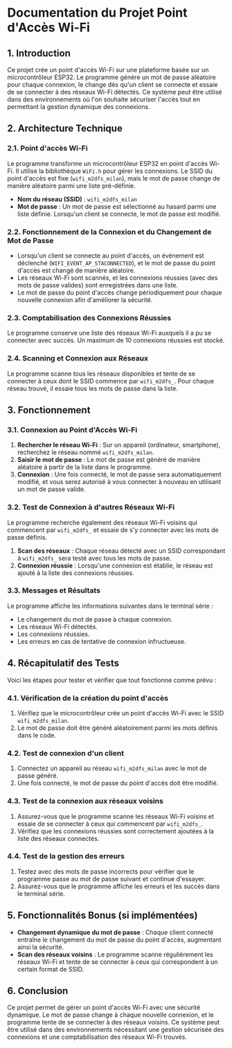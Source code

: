 # Documentation du Projet Point d'Accès Wi-Fi

## 1. Introduction

Ce projet crée un point d'accès Wi-Fi sur une plateforme basée sur un microcontrôleur ESP32. Le programme génère un mot de passe aléatoire pour chaque connexion, le change dès qu'un client se connecte et essaie de se connecter à des réseaux Wi-Fi détectés. Ce système peut être utilisé dans des environnements où l'on souhaite sécuriser l'accès tout en permettant la gestion dynamique des connexions.

## 2. Architecture Technique

### 2.1. Point d'accès Wi-Fi

Le programme transforme un microcontrôleur ESP32 en point d'accès Wi-Fi. Il utilise la bibliothèque `WiFi.h` pour gérer les connexions. Le SSID du point d'accès est fixe (`wifi_m2dfs_milan`), mais le mot de passe change de manière aléatoire parmi une liste pré-définie.

- **Nom du réseau (SSID)** : `wifi_m2dfs_milan`
- **Mot de passe** : Un mot de passe est sélectionné au hasard parmi une liste définie. Lorsqu'un client se connecte, le mot de passe est modifié.

### 2.2. Fonctionnement de la Connexion et du Changement de Mot de Passe

- Lorsqu'un client se connecte au point d'accès, un événement est déclenché (`WIFI_EVENT_AP_STACONNECTED`), et le mot de passe du point d'accès est changé de manière aléatoire.
- Les réseaux Wi-Fi sont scannés, et les connexions réussies (avec des mots de passe valides) sont enregistrées dans une liste.
- Le mot de passe du point d'accès change périodiquement pour chaque nouvelle connexion afin d'améliorer la sécurité.

### 2.3. Comptabilisation des Connexions Réussies

Le programme conserve une liste des réseaux Wi-Fi auxquels il a pu se connecter avec succès. Un maximum de 10 connexions réussies est stocké.

### 2.4. Scanning et Connexion aux Réseaux

Le programme scanne tous les réseaux disponibles et tente de se connecter à ceux dont le SSID commence par `wifi_m2dfs_`. Pour chaque réseau trouvé, il essaie tous les mots de passe dans la liste.

## 3. Fonctionnement

### 3.1. Connexion au Point d'Accès Wi-Fi

1. **Rechercher le réseau Wi-Fi** : Sur un appareil (ordinateur, smartphone), recherchez le réseau nommé `wifi_m2dfs_milan`.
2. **Saisir le mot de passe** : Le mot de passe est généré de manière aléatoire à partir de la liste dans le programme.
3. **Connexion** : Une fois connecté, le mot de passe sera automatiquement modifié, et vous serez autorisé à vous connecter à nouveau en utilisant un mot de passe valide.

### 3.2. Test de Connexion à d'autres Réseaux Wi-Fi

Le programme recherche également des réseaux Wi-Fi voisins qui commencent par `wifi_m2dfs_` et essaie de s'y connecter avec les mots de passe définis.

1. **Scan des réseaux** : Chaque réseau détecté avec un SSID correspondant à `wifi_m2dfs_` sera testé avec tous les mots de passe.
2. **Connexion réussie** : Lorsqu'une connexion est établie, le réseau est ajouté à la liste des connexions réussies.

### 3.3. Messages et Résultats

Le programme affiche les informations suivantes dans le terminal série :
- Le changement du mot de passe à chaque connexion.
- Les réseaux Wi-Fi détectés.
- Les connexions réussies.
- Les erreurs en cas de tentative de connexion infructueuse.

## 4. Récapitulatif des Tests

Voici les étapes pour tester et vérifier que tout fonctionne comme prévu :

### 4.1. Vérification de la création du point d'accès

1. Vérifiez que le microcontrôleur crée un point d'accès Wi-Fi avec le SSID `wifi_m2dfs_milan`.
2. Le mot de passe doit être généré aléatoirement parmi les mots définis dans le code.

### 4.2. Test de connexion d'un client

1. Connectez un appareil au réseau `wifi_m2dfs_milan` avec le mot de passe généré.
2. Une fois connecté, le mot de passe du point d'accès doit être modifié.

### 4.3. Test de la connexion aux réseaux voisins

1. Assurez-vous que le programme scanne les réseaux Wi-Fi voisins et essaie de se connecter à ceux qui commencent par `wifi_m2dfs_`.
2. Vérifiez que les connexions réussies sont correctement ajoutées à la liste des réseaux connectés.

### 4.4. Test de la gestion des erreurs

1. Testez avec des mots de passe incorrects pour vérifier que le programme passe au mot de passe suivant et continue d'essayer.
2. Assurez-vous que le programme affiche les erreurs et les succès dans le terminal série.

## 5. Fonctionnalités Bonus (si implémentées)

- **Changement dynamique du mot de passe** : Chaque client connecté entraîne le changement du mot de passe du point d'accès, augmentant ainsi la sécurité.
- **Scan des réseaux voisins** : Le programme scanne régulièrement les réseaux Wi-Fi et tente de se connecter à ceux qui correspondent à un certain format de SSID.

## 6. Conclusion

Ce projet permet de gérer un point d'accès Wi-Fi avec une sécurité dynamique. Le mot de passe change à chaque nouvelle connexion, et le programme tente de se connecter à des réseaux voisins. Ce système peut être utilisé dans des environnements nécessitant une gestion sécurisée des connexions et une comptabilisation des réseaux Wi-Fi trouvés.

